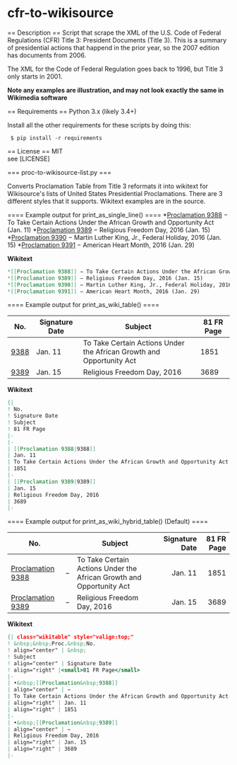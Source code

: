# cfr-to-wikisource

== Description ==
Script that scrape the XML of the U.S. Code of Federal Regulations (CFR) Title 3:
President Documents (Title 3).  This is a summary of presidential actions that happend in
the prior year, so the 2007 edition has documents from 2006.

The XML for the Code of Federal Regulation goes back to 1996, but Title
3 only starts in 2001.

**Note any examples are illustration, and may not look exactly the same in Wikimedia software**

== Requirements ==
Python 3.x  (likely 3.4+)

Install all the other requirements for these scripts by doing this:

```
 $ pip install -r requirements
```

== License ==
MIT   
see [LICENSE]



=== proc-to-wikisource-list.py ===

Converts  Proclamation Table from Title 3 reformats it into wikitext for Wikisource's
lists of United States Presidential Proclamations.  There are 3 different
styles that it supports. Wikitext examples are in the source.

==== Example output for print_as_single_line() ====
*[Proclamation 9388](https://en.wikisource.org/wiki/Proclamation_9388) − To Take Certain Actions Under the African Growth and Opportunity Act (Jan. 11)
*[Proclamation 9389](https://en.wikisource.org/wiki/Proclamation_9389) − Religious Freedom Day, 2016 (Jan. 15)
*[Proclamation 9390](https://en.wikisource.org/wiki/Proclamation_9390) − Martin Luther King, Jr., Federal Holiday, 2016 (Jan. 15)
*[Proclamation 9391](https://en.wikisource.org/wiki/Proclamation_9391) − American Heart Month, 2016 (Jan. 29)

**Wikitext**
```MediaWiki
*[[Proclamation 9388]] − To Take Certain Actions Under the African Growth and Opportunity Act (Jan. 11)
*[[Proclamation 9389]] − Religious Freedom Day, 2016 (Jan. 15)
*[[Proclamation 9390]] − Martin Luther King, Jr., Federal Holiday, 2016 (Jan. 15)
*[[Proclamation 9391]] − American Heart Month, 2016 (Jan. 29)
```

==== Example output for print_as_wiki_table() ====

| No.                                                      | Signature Date |  Subject                                                             | 81 FR Page |
| -------------------------------------------------------- | -------------- | -------------------------------------------------------------------- | ---------- |
| [9388](https://en.wikisource.org/wiki/Proclamation_9388) | Jan. 11        | To Take Certain Actions Under the African Growth and Opportunity Act | 1851       |
| [9389](https://en.wikisource.org/wiki/Proclamation_9389) | Jan. 15        | Religious Freedom Day, 2016                                          | 3689       |


**Wikitext**
```MediaWiki
{|
! No.
! Signature Date
! Subject
! 81 FR Page
|-
|-
| [[Proclamation 9388|9388]]
| Jan. 11
| To Take Certain Actions Under the African Growth and Opportunity Act
| 1851
|-
| [[Proclamation 9389|9389]]
| Jan. 15
| Religious Freedom Day, 2016
| 3689
|-
```


==== Example output for print_as_wiki_hybrid_table() (Default) ====

| No.                                                                   |     | Subject                                                              | Signature Date | 81 FR Page |
| --------------------------------------------------------------------- |:---:| -------------------------------------------------------------------- | --------------:| ----------:|
| [Proclamation 9388](https://en.wikisource.org/wiki/Proclamation_9388) | −   | To Take Certain Actions Under the African Growth and Opportunity Act | Jan. 11        | 1851       |
| [Proclamation 9389](https://en.wikisource.org/wiki/Proclamation_9389) | −   | Religious Freedom Day, 2016                                          | Jan. 15        | 3689       |

**Wikitext**
```MediaWiki
{| class="wikitable" style="valign:top;"
! &nbsp;&nbsp;Proc.&nbsp;No.
! align="center" | &nbsp;
! Subject
! align="center" | Signature Date
! align="right" |<small>81 FR Page</small>
|-
| •&nbsp;[[Proclamation&nbsp;9388]]
| align="center" | −
| To Take Certain Actions Under the African Growth and Opportunity Act
| align="right" | Jan. 11
| align="right" | 1851
|-
| •&nbsp;[[Proclamation&nbsp;9389]]
| align="center" | −
| Religious Freedom Day, 2016
| align="right" | Jan. 15
| align="right" | 3689
|-
```
